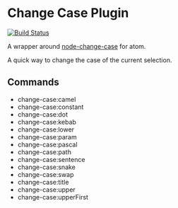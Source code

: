 # Change Case Plugin
[![Build Status](https://travis-ci.org/robhurring/atom-change-case.svg)](https://travis-ci.org/robhurring/atom-change-case)

A wrapper around [node-change-case](https://github.com/blakeembrey/node-change-case) for atom.

A quick way to change the case of the current selection.

## Commands

* change-case:camel
* change-case:constant
* change-case:dot
* change-case:kebab
* change-case:lower
* change-case:param
* change-case:pascal
* change-case:path
* change-case:sentence
* change-case:snake
* change-case:swap
* change-case:title
* change-case:upper
* change-case:upperFirst
